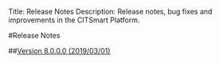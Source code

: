 Title: Release Notes
Description: Release notes, bug fixes and improvements in the CITSmart Platform.

#Release Notes

##[Version 8.0.0.0 (2019/03/01)][1]


[1]:release-notes/version-8.0.0.0.md